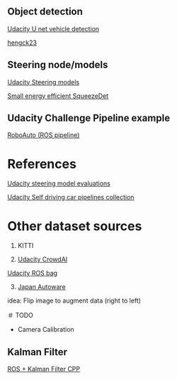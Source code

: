 
## Object detection

[Udacity U net vehicle detection](https://github.com/udacity/self-driving-car/tree/master/vehicle-detection/u-net)

[hengck23](https://github.com/hengck23/didi-udacity-2017)

## Steering node/models

[Udacity Steering models](https://github.com/udacity/self-driving-car/tree/master/steering-models)

[Small energy efficient SqueezeDet](https://github.com/BichenWuUCB/squeezeDet)


## Udacity Challenge Pipeline example

[RoboAuto (ROS pipeline)](https://github.com/udacity/self-driving-car/tree/master/image-localization/community-code/roboauto)

# References

[Udacity steering model evaluations](https://github.com/udacity/self-driving-car/tree/master/steering-models/evaluation)

[Udacity Self driving car pipelines collection](https://github.com/udacity/self-driving-car)

# Other dataset sources

1. KITTI

2. [Udacity CrowdAI](https://github.com/udacity/self-driving-car/tree/master/annotations)

  [Udacity ROS bag](https://github.com/udacity/self-driving-car/tree/master/datasets)

3. [Japan Autoware](https://github.com/CPFL/Autoware)

  idea: Flip image to augment data (right to left)


＃ TODO

  * Camera Calibration


## Kalman Filter

[ROS + Kalman Filter CPP](https://github.com/pjsdream/pcml)



